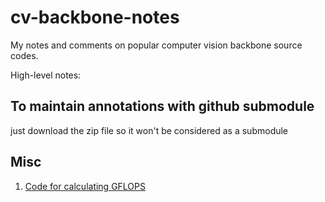# cv-backbone-notes
My notes and comments on popular computer vision backbone source codes.

High-level notes: 


## To maintain annotations with github submodule

just download the zip file so it won't be considered as a submodule

## Misc

1. [Code for calculating GFLOPS](https://zhuanlan.zhihu.com/p/583106030?share_code=pFf78ag7WUzB&utm_psn=1947642494985704364)